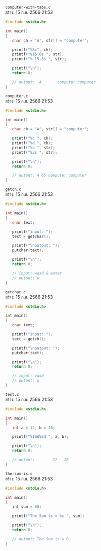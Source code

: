 `computer-with-tabs.c`<br>
สร้าง: 15 ก.ย. 2566 21:53<br>

```c 
#include <stdio.h>

int main()
{
   char ch = 'A', str[] = "computer";

   printf("%3c", ch);
   printf("%15.8s ", str);
   printf("%-15.8s ", str);

   printf("\n");
   return 0;

   // output:  A       computer computer
}

```
`computer.c`<br>
สร้าง: 15 ก.ย. 2566 21:53<br>

```c 
#include <stdio.h>

int main()
{
   char ch = 'A', str[] = "computer";

   printf("%c ", ch);
   printf("%d ", ch);
   printf("%s ", str);
   printf("%3s ", str);

   printf("\n");
   return 0;

   // output: A 65 computer computer
}

```
`getch.c`<br>
สร้าง: 15 ก.ย. 2566 21:53<br>

```c 
#include <stdio.h>

int main()
{
   char text;

   printf("input: ");
   text = getchar();

   printf("\noutput: ");
   putchar(text);

   printf("\n");
   return 0;

   // input: wasd & enter
   // output: w
}

```
`getchar.c`<br>
สร้าง: 15 ก.ย. 2566 21:53<br>

```c 
#include <stdio.h>

int main()
{
   char text;

   printf("input: ");
   text = getch();

   printf("\noutput: ");
   putchar(text);

   printf("\n");
   return 0;

   // input: wasd
   // output: w
}

```
`test.c`<br>
สร้าง: 15 ก.ย. 2566 21:53<br>

```c 
#include <stdio.h>

int main()
{
   int a = 12, b = 20;

   printf("%10d%5d ", a, b);

   printf("\n");
   return 0;

   // output:        12   20
}

```
`the-sum-is.c`<br>
สร้าง: 15 ก.ย. 2566 21:53<br>

```c 
#include <stdio.h>

int main()
{
   int sum = 68;

   printf("The Sum is = %c ", sum);

   printf("\n");
   return 0;

   // output: The Sum is = D
}

```
